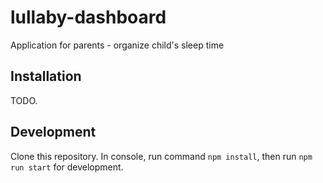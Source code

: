 # lullaby-dashboard
Application for parents - organize child's sleep time

## Installation

TODO.

## Development
Clone this repository. In console, run command `npm install`, then run `npm run start` for development.
